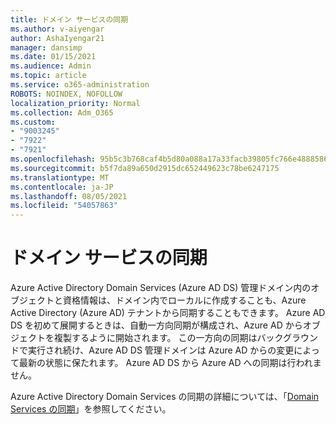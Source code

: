 ```yaml
---
title: ドメイン サービスの同期
ms.author: v-aiyengar
author: AshaIyengar21
manager: dansimp
ms.date: 01/15/2021
ms.audience: Admin
ms.topic: article
ms.service: o365-administration
ROBOTS: NOINDEX, NOFOLLOW
localization_priority: Normal
ms.collection: Adm_O365
ms.custom:
- "9003245"
- "7922"
- "7921"
ms.openlocfilehash: 95b5c3b768caf4b5d80a088a17a33facb39805fc766e4888586ae052d91681e3
ms.sourcegitcommit: b5f7da89a650d2915dc652449623c78be6247175
ms.translationtype: MT
ms.contentlocale: ja-JP
ms.lasthandoff: 08/05/2021
ms.locfileid: "54057863"
---
```

# <a name="domain-service-synchronization"></a>ドメイン サービスの同期

Azure Active Directory Domain Services (Azure AD DS) 管理ドメイン内のオブジェクトと資格情報は、ドメイン内でローカルに作成することも、Azure Active Directory (Azure AD) テナントから同期することもできます。 Azure AD DS を初めて展開するときは、自動一方向同期が構成され、Azure AD からオブジェクトを複製するように開始されます。 この一方向の同期はバックグラウンドで実行され続け、Azure AD DS 管理ドメインは Azure AD からの変更によって最新の状態に保たれます。 Azure AD DS から Azure AD への同期は行われません。

Azure Active Directory Domain Services の同期の詳細については、「[Domain Services の同期](https://docs.microsoft.com/azure/active-directory-domain-services/synchronization)」を参照してください。 
